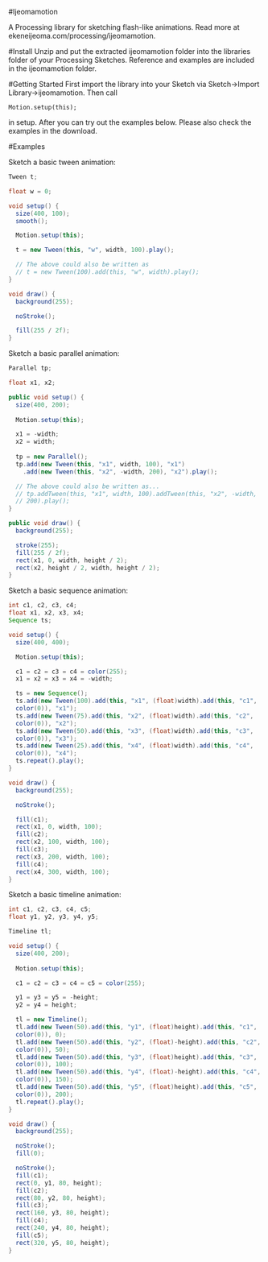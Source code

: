 #Ijeomamotion
 
A Processing library for sketching flash-like animations. Read more at ekeneijeoma.com/processing/ijeomamotion.

#Install
Unzip and put the extracted ijeomamotion folder into the libraries folder of your Processing Sketches. Reference and examples are included in the ijeomamotion folder.

#Getting Started
First import the library into your Sketch via Sketch->Import Library->ijeomamotion.
Then call

`Motion.setup(this);`

in setup. After you can try out the examples below. Please also check the examples in the download.

#Examples

Sketch a basic tween animation:

```java
Tween t;

float w = 0;

void setup() {
  size(400, 100);
  smooth();

  Motion.setup(this);

  t = new Tween(this, "w", width, 100).play();

  // The above could also be written as
  // t = new Tween(100).add(this, "w", width).play();
}

void draw() {
  background(255);

  noStroke();

  fill(255 / 2f); 
}
```

Sketch a basic parallel animation:

```java
Parallel tp;

float x1, x2;

public void setup() {
  size(400, 200);
 
  Motion.setup(this);

  x1 = -width;
  x2 = width;
  
  tp = new Parallel();
  tp.add(new Tween(this, "x1", width, 100), "x1")
    .add(new Tween(this, "x2", -width, 200), "x2").play();

  // The above could also be written as...
  // tp.addTween(this, "x1", width, 100).addTween(this, "x2", -width,
  // 200).play(); 
}

public void draw() {
  background(255);

  stroke(255);
  fill(255 / 2f);
  rect(x1, 0, width, height / 2);
  rect(x2, height / 2, width, height / 2);
}
```

Sketch a basic sequence animation:

```java
int c1, c2, c3, c4;
float x1, x2, x3, x4;
Sequence ts;

void setup() {
  size(400, 400);

  Motion.setup(this);

  c1 = c2 = c3 = c4 = color(255);
  x1 = x2 = x3 = x4 = -width;

  ts = new Sequence();
  ts.add(new Tween(100).add(this, "x1", (float)width).add(this, "c1", 
  color(0)), "x1");
  ts.add(new Tween(75).add(this, "x2", (float)width).add(this, "c2", 
  color(0)), "x2");
  ts.add(new Tween(50).add(this, "x3", (float)width).add(this, "c3", 
  color(0)), "x3");
  ts.add(new Tween(25).add(this, "x4", (float)width).add(this, "c4", 
  color(0)), "x4");
  ts.repeat().play();
}

void draw() {
  background(255);

  noStroke();

  fill(c1);
  rect(x1, 0, width, 100);
  fill(c2);
  rect(x2, 100, width, 100);
  fill(c3);
  rect(x3, 200, width, 100);
  fill(c4);
  rect(x4, 300, width, 100);
}
```

Sketch a basic timeline animation:

```java
int c1, c2, c3, c4, c5;
float y1, y2, y3, y4, y5;

Timeline tl;

void setup() {
  size(400, 200);
 
  Motion.setup(this);

  c1 = c2 = c3 = c4 = c5 = color(255);

  y1 = y3 = y5 = -height;
  y2 = y4 = height;

  tl = new Timeline();
  tl.add(new Tween(50).add(this, "y1", (float)height).add(this, "c1", 
  color(0)), 0);
  tl.add(new Tween(50).add(this, "y2", (float)-height).add(this, "c2", 
  color(0)), 50);
  tl.add(new Tween(50).add(this, "y3", (float)height).add(this, "c3", 
  color(0)), 100);
  tl.add(new Tween(50).add(this, "y4", (float)-height).add(this, "c4", 
  color(0)), 150);
  tl.add(new Tween(50).add(this, "y5", (float)height).add(this, "c5", 
  color(0)), 200);
  tl.repeat().play();
}

void draw() {
  background(255);

  noStroke();
  fill(0);

  noStroke();
  fill(c1);
  rect(0, y1, 80, height);
  fill(c2);
  rect(80, y2, 80, height);
  fill(c3);
  rect(160, y3, 80, height);
  fill(c4);
  rect(240, y4, 80, height);
  fill(c5);
  rect(320, y5, 80, height); 
}
```
